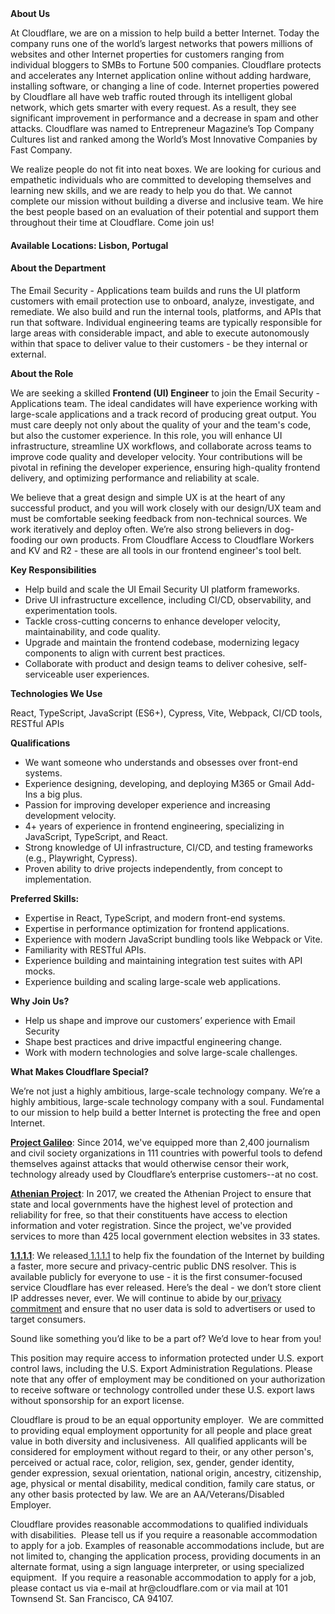 <div class="content-intro">
	<div><strong>About Us</strong></div>
	<div>
		<p>At Cloudflare, we are on a mission to help build a better Internet. Today the company runs one of the world’s largest networks that powers millions of websites and other Internet properties for customers ranging from individual bloggers to SMBs to Fortune 500 companies. Cloudflare protects and accelerates any Internet application online without adding hardware, installing software, or changing a line of code. Internet properties powered by Cloudflare all have web traffic routed through its intelligent global network, which gets smarter with every request. As a result, they see significant improvement in performance and a decrease in spam and other attacks. Cloudflare was named to Entrepreneur Magazine’s Top Company Cultures list and ranked among the World’s Most Innovative Companies by Fast Company.&nbsp;</p>
		<p><span style="font-weight: 400;">We realize people do not fit into neat boxes. We are looking for curious and empathetic individuals who are committed to developing themselves and learning new skills, and we are ready to help you do that. We cannot complete our mission without building a diverse and inclusive team. We hire the best people based on an evaluation of their potential and support them throughout their time at Cloudflare. Come join us!&nbsp;</span></p>
	</div>
</div>
<h4><strong>Available Locations: </strong>Lisbon, Portugal</h4>
<h4><strong>About the Department</strong></h4>
<p>The Email Security - Applications team builds and runs the UI platform customers with email protection use to onboard, analyze, investigate, and remediate. We also build and run the internal tools, platforms, and APIs that run that software. Individual engineering teams are typically responsible for large areas with considerable impact, and able to execute autonomously within that space to deliver value to their customers - be they internal or external.&nbsp;</p>
<p><strong>About the Role</strong></p>
<p>We are seeking a skilled <strong>Frontend (UI) Engineer</strong> to join the Email Security - Applications team. The ideal candidates will have experience working with large-scale applications and a track record of producing great output. You must care deeply not only about the quality of your and the team's code, but also the customer experience. In this role, you will enhance UI infrastructure, streamline UX workflows, and collaborate across teams to improve code quality and developer velocity. Your contributions will be pivotal in refining the developer experience, ensuring high-quality frontend delivery, and optimizing performance and reliability at scale.</p>
<p>We believe that a great design and simple UX is at the heart of any successful product, and you will work closely with our design/UX team and must be comfortable seeking feedback from non-technical sources. We work iteratively and deploy often. We’re also strong believers in dog-fooding our own products. From Cloudflare Access to Cloudflare Workers and KV and R2 - these are all tools in our frontend engineer's tool belt.&nbsp;</p>
<p><strong>Key Responsibilities</strong></p>
<ul>
	<li>Help build and scale the UI Email Security UI platform frameworks.</li>
	<li>Drive UI infrastructure excellence, including CI/CD, observability, and experimentation tools.</li>
	<li>Tackle cross-cutting concerns to enhance developer velocity, maintainability, and code quality.</li>
	<li>Upgrade and maintain the frontend codebase, modernizing legacy components to align with current best practices.</li>
	<li>Collaborate with product and design teams to deliver cohesive, self-serviceable user experiences.</li>
</ul>
<p><strong>Technologies We Use</strong></p>
<p>React, TypeScript, JavaScript (ES6+), Cypress, Vite, Webpack, CI/CD tools, RESTful APIs</p>
<p><strong>Qualifications</strong></p>
<ul>
	<li>We want someone who understands and obsesses over front-end systems.</li>
	<li>Experience designing, developing, and deploying M365 or Gmail Add-Ins a big plus.</li>
	<li>Passion for improving developer experience and increasing development velocity.</li>
	<li>4+ years of experience in frontend engineering, specializing in JavaScript, TypeScript, and React.</li>
	<li>Strong knowledge of UI infrastructure, CI/CD, and testing frameworks (e.g., Playwright, Cypress).</li>
	<li>Proven ability to drive projects independently, from concept to implementation.</li>
</ul>
<p><strong>Preferred Skills:</strong></p>
<ul>
	<li>Expertise in React, TypeScript, and modern front-end systems.</li>
	<li>Expertise in performance optimization for frontend applications.</li>
	<li>Experience with modern JavaScript bundling tools like Webpack or Vite.</li>
	<li>Familiarity with RESTful APIs.</li>
	<li>Experience building and maintaining integration test suites with API mocks.</li>
	<li>Experience building and scaling large-scale web applications.</li>
</ul>
<p><strong>Why Join Us?</strong></p>
<ul>
	<li>Help us shape and improve our customers’ experience with Email Security</li>
	<li>Shape best practices and drive impactful engineering change.</li>
	<li>Work with modern technologies and solve large-scale challenges.</li>
</ul>
<div class="content-conclusion">
	<p><strong>What Makes Cloudflare Special?</strong></p>
	<p><span style="font-weight: 400;">We’re not just a highly ambitious, large-scale technology company. We’re a highly ambitious, large-scale technology company with a soul. Fundamental to our mission to help build a better Internet is protecting the free and open Internet.</span></p>
	<p><a href="https://blog.cloudflare.com/protecting-free-expression-online/"><strong>Project Galileo</strong></a><span style="font-weight: 400;">: Since 2014, we've equipped more than 2,400 journalism and civil society organizations in 111 countries with powerful tools to defend themselves against attacks that would otherwise censor their work, technology already used by Cloudflare’s enterprise customers--at no cost.</span></p>
	<p><strong><a href="https://www.cloudflare.com/athenian/">Athenian Project</a></strong><span style="font-weight: 400;">: In 2017, we created the Athenian Project to ensure that state and local governments have the highest level of protection and reliability for free, so that their constituents have access to election information and voter registration. Since the project, we've provided services to more than 425 local government election websites in 33 states.</span></p>
	<p><a href="https://1.1.1.1/"><strong>1.1.1.1</strong></a><span style="font-weight: 400;">: We released</span><a href="https://1.1.1.1/"> <span style="font-weight: 400;">1.1.1.1</span></a><span style="font-weight: 400;"> to help fix the foundation of the Internet by building a faster, more secure and privacy-centric public DNS resolver. This is available publicly for everyone to use - it is the first consumer-focused service Cloudflare has ever released. Here’s the deal - we don’t store client IP addresses never, ever. We will continue to abide by our</span><a href="https://developers.cloudflare.com/1.1.1.1/privacy/public-dns-resolver"> privacy commitment</a><span style="font-weight: 400;"> and ensure that no user data is sold to advertisers or used to target consumers.</span></p>
	<p><span style="font-weight: 400;">Sound like something you’d like to be a part of? We’d love to hear from you!</span></p>
	<p><span style="font-weight: 400;">This position may require access to information protected under U.S. export control laws, including the U.S. Export Administration Regulations. Please note that any offer of employment may be conditioned on your authorization to receive software or technology controlled under these U.S. export laws without sponsorship for an export license.</span></p>
	<p><span style="font-weight: 400;">Cloudflare is proud to be an equal opportunity employer. &nbsp;We are committed to providing equal employment opportunity for all people and place great value in both diversity and inclusiveness. &nbsp;All qualified applicants will be considered for employment without regard to their, or any other person's, perceived or actual</span> <span style="font-weight: 400;">race, color, religion, sex, gender, gender identity, gender expression, sexual orientation, national origin, ancestry, citizenship, age, physical or mental disability, medical condition, family care status, or any other basis protected by law. </span><span style="font-weight: 400;">We are an AA/Veterans/Disabled Employer.</span></p>
	<p><span style="font-weight: 400;">Cloudflare provides reasonable accommodations to qualified individuals with disabilities. &nbsp;Please tell us if you require a reasonable accommodation to apply for a job. Examples of reasonable accommodations include, but are not limited to, changing the application process, providing documents in an alternate format, using a sign language interpreter, or using specialized equipment. &nbsp;If you require a reasonable accommodation to apply for a job, please contact us via e-mail at </span><span style="font-weight: 400;">hr@cloudflare.com</span><span style="font-weight: 400;"> or via mail at 101 Townsend St. San Francisco, CA 94107.</span></p>
</div>